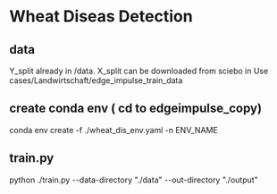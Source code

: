 # Wheat Diseas Detection

## data 
Y_split already in /data. 
X_split can be downloaded from sciebo in Use cases/Landwirtschaft/edge_impulse_train_data


## create conda env ( cd to edgeimpulse_copy)


conda env create -f ./wheat_dis_env.yaml -n ENV_NAME



## train.py
python ./train.py --data-directory "./data" --out-directory "./output"
